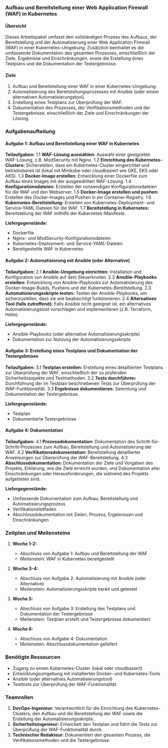 ### Aufbau und Bereitstellung einer Web Application Firewall (WAF) in Kubernetes

#### Übersicht
Dieses Arbeitspaket umfasst den vollständigen Prozess des Aufbaus, der Bereitstellung und der Automatisierung einer Web Application Firewall (WAF) in einer Kubernetes-Umgebung. Zusätzlich beinhaltet es die umfassende Dokumentation des gesamten Prozesses, einschließlich der Ziele, Ergebnisse und Einschränkungen, sowie die Erstellung eines Testplans und die Dokumentation der Testergebnisse.

#### Ziele
1. Aufbau und Bereitstellung einer WAF in einer Kubernetes-Umgebung.
2. Automatisierung des Bereitstellungsprozesses mit Ansible (oder einem alternativen Automatisierungstool).
3. Erstellung eines Testplans zur Überprüfung der WAF.
4. Dokumentation des Prozesses, der Verifikationsmethoden und der Testergebnisse, einschließlich der Ziele und Einschränkungen der Lösung.

### Aufgabenaufteilung

#### Aufgabe 1: Aufbau und Bereitstellung einer WAF in Kubernetes

**Teilaufgaben:**
1.1 **WAF-Lösung auswählen:** Auswahl einer geeigneten WAF-Lösung, z.B. ModSecurity mit Nginx.
1.2 **Einrichtung des Kubernetes-Clusters:** Sicherstellen, dass ein Kubernetes-Cluster eingerichtet und betriebsbereit ist (lokal mit Minikube oder cloudbasiert wie GKE, EKS oder AKS).
1.3 **Docker-Image erstellen:** Entwicklung einer Dockerfile zum Aufbau eines Images mit der ausgewählten WAF-Lösung.
1.4 **Konfigurationsdateien:** Erstellen der notwendigen Konfigurationsdateien für die WAF und den Webserver.
1.5 **Docker-Image erstellen und pushen:** Erstellen des Docker-Images und Pushen in ein Container-Registry.
1.6 **Kubernetes-Bereitstellung:** Erstellen von Kubernetes-Deployment- und Service-YAML-Dateien für die WAF.
1.7 **Bereitstellung in Kubernetes:** Bereitstellung der WAF mithilfe der Kubernetes-Manifeste.

**Liefergegenstände:**
- Dockerfile
- Nginx- und ModSecurity-Konfigurationsdateien
- Kubernetes-Deployment- und Service-YAML-Dateien
- Bereitgestellte WAF in Kubernetes

#### Aufgabe 2: Automatisierung mit Ansible (oder Alternative)

**Teilaufgaben:**
2.1 **Ansible-Umgebung einrichten:** Installation und Konfiguration von Ansible auf dem Steuerknoten.
2.2 **Ansible-Playbooks erstellen:** Entwicklung von Ansible-Playbooks zur Automatisierung des Docker-Image-Builds, Pushens und der Kubernetes-Bereitstellung.
2.3 **Automatisierungsskripte testen:** Testen der Ansible-Playbooks, um sicherzustellen, dass sie wie beabsichtigt funktionieren.
2.4 **Alternatives Tool (falls zutreffend):** Falls Ansible nicht geeignet ist, ein alternatives Automatisierungstool vorschlagen und implementieren (z.B. Terraform, Helm).

**Liefergegenstände:**
- Ansible-Playbooks (oder alternative Automatisierungsskripte)
- Dokumentation zur Nutzung der Automatisierungsskripte

#### Aufgabe 3: Erstellung eines Testplans und Dokumentation der Testergebnisse

**Teilaufgaben:**
3.1 **Testplan erstellen:** Erstellung eines detaillierten Testplans zur Überprüfung der WAF, einschließlich der zu prüfenden Sicherheitsaspekte und Testmethoden.
3.2 **Tests durchführen:** Durchführung der im Testplan beschriebenen Tests zur Überprüfung der WAF-Funktionalität.
3.3 **Ergebnisse dokumentieren:** Sammlung und Dokumentation der Testergebnisse.

**Liefergegenstände:**
- Testplan
- Dokumentierte Testergebnisse

#### Aufgabe 4: Dokumentation

**Teilaufgaben:**
4.1 **Prozessdokumentation:** Dokumentation des Schritt-für-Schritt-Prozesses zum Aufbau, Bereitstellung und Automatisierung der WAF.
4.2 **Verifikationsdokumentation:** Bereitstellung detaillierter Anweisungen zur Überprüfung der WAF-Bereitstellung.
4.3 **Abschlussdokumentation:** Dokumentation der Ziele und Vorgaben des Projekts, Erklärung, wie die Ziele erreicht wurden, und Dokumentation aller Einschränkungen oder Herausforderungen, die während des Projekts aufgetreten sind.

**Liefergegenstände:**
- Umfassende Dokumentation zum Aufbau, Bereitstellung und Automatisierungsprozess
- Verifikationsleitfaden
- Abschlussdokumentation mit Zielen, Prozess, Ergebnissen und Einschränkungen

### Zeitplan und Meilensteine

1. **Woche 1-2:** 
   - Abschluss von Aufgabe 1: Aufbau und Bereitstellung der WAF
   - Meilenstein: WAF in Kubernetes bereitgestellt

2. **Woche 3-4:**
   - Abschluss von Aufgabe 2: Automatisierung mit Ansible (oder Alternative)
   - Meilenstein: Automatisierungsskripte bereit und getestet

3. **Woche 5:**
   - Abschluss von Aufgabe 3: Erstellung des Testplans und Dokumentation der Testergebnisse
   - Meilenstein: Testplan erstellt und Testergebnisse dokumentiert

4. **Woche 6:**
   - Abschluss von Aufgabe 4: Dokumentation
   - Meilenstein: Abschlussdokumentation geliefert

### Benötigte Ressourcen

- Zugang zu einem Kubernetes-Cluster (lokal oder cloudbasiert)
- Entwicklungsumgebung mit installierten Docker- und Kubernetes-Tools
- Ansible (oder alternatives Automatisierungstool)
- Testtools zur Überprüfung der WAF-Funktionalität

### Teamrollen

1. **DevOps-Ingenieur:** Verantwortlich für die Einrichtung des Kubernetes-Clusters, den Aufbau und die Bereitstellung der WAF sowie die Erstellung der Automatisierungsskripte.
2. **Sicherheitsingenieur:** Entwickelt den Testplan und führt die Tests zur Überprüfung der WAF-Funktionalität durch.
3. **Technischer Redakteur:** Dokumentiert den gesamten Prozess, die Verifikationsmethoden und die Testergebnisse.
